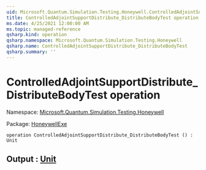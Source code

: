 ```yaml
---
uid: Microsoft.Quantum.Simulation.Testing.Honeywell.ControlledAdjointSupportDistribute_DistributeBodyTest
title: ControlledAdjointSupportDistribute_DistributeBodyTest operation
ms.date: 4/25/2021 12:00:00 AM
ms.topic: managed-reference
qsharp.kind: operation
qsharp.namespace: Microsoft.Quantum.Simulation.Testing.Honeywell
qsharp.name: ControlledAdjointSupportDistribute_DistributeBodyTest
qsharp.summary: ''
---
```


# ControlledAdjointSupportDistribute_DistributeBodyTest operation

Namespace: [Microsoft.Quantum.Simulation.Testing.Honeywell](xref:Microsoft.Quantum.Simulation.Testing.Honeywell)

Package: [HoneywellExe](https://nuget.org/packages/HoneywellExe)




```qsharp
operation ControlledAdjointSupportDistribute_DistributeBodyTest () : Unit
```


## Output : [Unit](xref:microsoft.quantum.qsharp.valueliterals#unit-literal)

